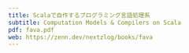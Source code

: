 ```yaml
---
title: Scalaで自作するプログラミング言語処理系
subtitle: Computation Models & Compilers on Scala
pdf: fava.pdf
web: https://zenn.dev/nextzlog/books/fava
---
```

